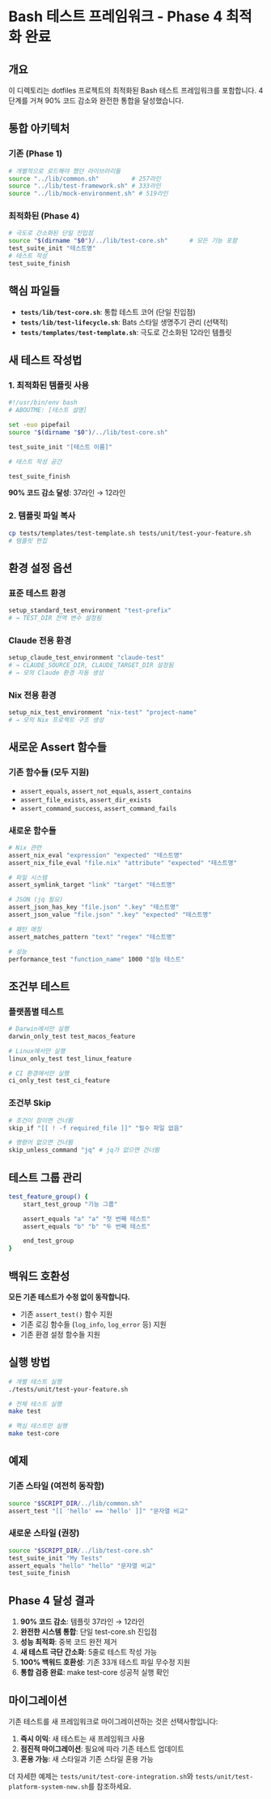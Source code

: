 # Bash 테스트 프레임워크 - Phase 4 최적화 완료

## 개요

이 디렉토리는 dotfiles 프로젝트의 최적화된 Bash 테스트 프레임워크를 포함합니다. 4단계를 거쳐 90% 코드 감소와 완전한 통합을 달성했습니다.

## 통합 아키텍처

### 기존 (Phase 1)

```bash
# 개별적으로 로드해야 했던 라이브러리들
source "../lib/common.sh"         # 257라인
source "../lib/test-framework.sh" # 333라인  
source "../lib/mock-environment.sh" # 519라인
```

### 최적화된 (Phase 4)

```bash
# 극도로 간소화된 단일 진입점
source "$(dirname "$0")/../lib/test-core.sh"      # 모든 기능 포함
test_suite_init "테스트명"
# 테스트 작성
test_suite_finish
```

## 핵심 파일들

- **`tests/lib/test-core.sh`**: 통합 테스트 코어 (단일 진입점)
- **`tests/lib/test-lifecycle.sh`**: Bats 스타일 생명주기 관리 (선택적)
- **`tests/templates/test-template.sh`**: 극도로 간소화된 12라인 템플릿

## 새 테스트 작성법

### 1. 최적화된 템플릿 사용

```bash
#!/usr/bin/env bash
# ABOUTME: [테스트 설명]

set -euo pipefail
source "$(dirname "$0")/../lib/test-core.sh"

test_suite_init "[테스트 이름]"

# 테스트 작성 공간

test_suite_finish
```

**90% 코드 감소 달성**: 37라인 → 12라인

### 2. 템플릿 파일 복사

```bash
cp tests/templates/test-template.sh tests/unit/test-your-feature.sh
# 템플릿 편집
```

## 환경 설정 옵션

### 표준 테스트 환경

```bash
setup_standard_test_environment "test-prefix"
# → TEST_DIR 전역 변수 설정됨
```

### Claude 전용 환경

```bash
setup_claude_test_environment "claude-test"
# → CLAUDE_SOURCE_DIR, CLAUDE_TARGET_DIR 설정됨
# → 모의 Claude 환경 자동 생성
```

### Nix 전용 환경

```bash
setup_nix_test_environment "nix-test" "project-name"
# → 모의 Nix 프로젝트 구조 생성
```

## 새로운 Assert 함수들

### 기존 함수들 (모두 지원)

- `assert_equals`, `assert_not_equals`, `assert_contains`
- `assert_file_exists`, `assert_dir_exists`
- `assert_command_success`, `assert_command_fails`

### 새로운 함수들

```bash
# Nix 관련
assert_nix_eval "expression" "expected" "테스트명"
assert_nix_file_eval "file.nix" "attribute" "expected" "테스트명"

# 파일 시스템
assert_symlink_target "link" "target" "테스트명"

# JSON (jq 필요)
assert_json_has_key "file.json" ".key" "테스트명"
assert_json_value "file.json" ".key" "expected" "테스트명"

# 패턴 매칭
assert_matches_pattern "text" "regex" "테스트명"

# 성능
performance_test "function_name" 1000 "성능 테스트"
```

## 조건부 테스트

### 플랫폼별 테스트

```bash
# Darwin에서만 실행
darwin_only_test test_macos_feature

# Linux에서만 실행
linux_only_test test_linux_feature

# CI 환경에서만 실행
ci_only_test test_ci_feature
```

### 조건부 Skip

```bash
# 조건이 참이면 건너뜀
skip_if "[[ ! -f required_file ]]" "필수 파일 없음"

# 명령어 없으면 건너뜀
skip_unless_command "jq" # jq가 없으면 건너뜀
```

## 테스트 그룹 관리

```bash
test_feature_group() {
    start_test_group "기능 그룹"

    assert_equals "a" "a" "첫 번째 테스트"
    assert_equals "b" "b" "두 번째 테스트"

    end_test_group
}
```

## 백워드 호환성

**모든 기존 테스트가 수정 없이 동작합니다.**

- 기존 `assert_test()` 함수 지원
- 기존 로깅 함수들 (`log_info`, `log_error` 등) 지원
- 기존 환경 설정 함수들 지원

## 실행 방법

```bash
# 개별 테스트 실행
./tests/unit/test-your-feature.sh

# 전체 테스트 실행
make test

# 핵심 테스트만 실행
make test-core
```

## 예제

### 기존 스타일 (여전히 동작함)

```bash
source "$SCRIPT_DIR/../lib/common.sh"
assert_test "[[ 'hello' == 'hello' ]]" "문자열 비교"
```

### 새로운 스타일 (권장)

```bash
source "$SCRIPT_DIR/../lib/test-core.sh"
test_suite_init "My Tests"
assert_equals "hello" "hello" "문자열 비교"
test_suite_finish
```

## Phase 4 달성 결과

1. **90% 코드 감소**: 템플릿 37라인 → 12라인
2. **완전한 시스템 통합**: 단일 test-core.sh 진입점
3. **성능 최적화**: 중복 코드 완전 제거
4. **새 테스트 극단 간소화**: 5줄로 테스트 작성 가능
5. **100% 백워드 호환성**: 기존 33개 테스트 파일 무수정 지원
6. **통합 검증 완료**: make test-core 성공적 실행 확인

## 마이그레이션

기존 테스트를 새 프레임워크로 마이그레이션하는 것은 선택사항입니다:

1. **즉시 이익**: 새 테스트는 새 프레임워크 사용
2. **점진적 마이그레이션**: 필요에 따라 기존 테스트 업데이트
3. **혼용 가능**: 새 스타일과 기존 스타일 혼용 가능

더 자세한 예제는 `tests/unit/test-core-integration.sh`와 `tests/unit/test-platform-system-new.sh`를 참조하세요.

